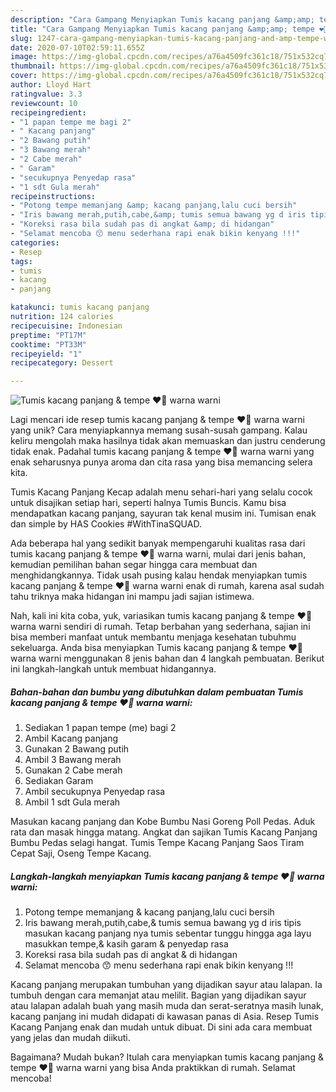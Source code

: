 ```yaml
---
description: "Cara Gampang Menyiapkan Tumis kacang panjang &amp;amp; tempe ❤️🤩 warna warni, Sempurna"
title: "Cara Gampang Menyiapkan Tumis kacang panjang &amp;amp; tempe ❤️🤩 warna warni, Sempurna"
slug: 1247-cara-gampang-menyiapkan-tumis-kacang-panjang-and-amp-tempe-warna-warni-sempurna
date: 2020-07-10T02:59:11.655Z
image: https://img-global.cpcdn.com/recipes/a76a4509fc361c18/751x532cq70/tumis-kacang-panjang-tempe-❤️🤩-warna-warni-foto-resep-utama.jpg
thumbnail: https://img-global.cpcdn.com/recipes/a76a4509fc361c18/751x532cq70/tumis-kacang-panjang-tempe-❤️🤩-warna-warni-foto-resep-utama.jpg
cover: https://img-global.cpcdn.com/recipes/a76a4509fc361c18/751x532cq70/tumis-kacang-panjang-tempe-❤️🤩-warna-warni-foto-resep-utama.jpg
author: Lloyd Hart
ratingvalue: 3.3
reviewcount: 10
recipeingredient:
- "1 papan tempe me bagi 2"
- " Kacang panjang"
- "2 Bawang putih"
- "3 Bawang merah"
- "2 Cabe merah"
- " Garam"
- "secukupnya Penyedap rasa"
- "1 sdt Gula merah"
recipeinstructions:
- "Potong tempe memanjang &amp; kacang panjang,lalu cuci bersih"
- "Iris bawang merah,putih,cabe,&amp; tumis semua bawang yg d iris tipis masukan kacang panjang nya tumis sebentar tunggu hingga aga layu masukkan tempe,&amp; kasih garam &amp; penyedap rasa"
- "Koreksi rasa bila sudah pas di angkat &amp; di hidangan"
- "Selamat mencoba 😙 menu sederhana rapi enak bikin kenyang !!!"
categories:
- Resep
tags:
- tumis
- kacang
- panjang

katakunci: tumis kacang panjang 
nutrition: 124 calories
recipecuisine: Indonesian
preptime: "PT17M"
cooktime: "PT33M"
recipeyield: "1"
recipecategory: Dessert

---
```



![Tumis kacang panjang &amp; tempe ❤️🤩 warna warni](https://img-global.cpcdn.com/recipes/a76a4509fc361c18/751x532cq70/tumis-kacang-panjang-tempe-❤️🤩-warna-warni-foto-resep-utama.jpg)

Lagi mencari ide resep tumis kacang panjang &amp; tempe ❤️🤩 warna warni yang unik? Cara menyiapkannya memang susah-susah gampang. Kalau keliru mengolah maka hasilnya tidak akan memuaskan dan justru cenderung tidak enak. Padahal tumis kacang panjang &amp; tempe ❤️🤩 warna warni yang enak seharusnya punya aroma dan cita rasa yang bisa memancing selera kita.

Tumis Kacang Panjang Kecap adalah menu sehari-hari yang selalu cocok untuk disajikan setiap hari, seperti halnya Tumis Buncis. Kamu bisa mendapatkan kacang panjang, sayuran tak kenal musim ini. Tumisan enak dan simple by HAS Cookies #WithTinaSQUAD.

Ada beberapa hal yang sedikit banyak mempengaruhi kualitas rasa dari tumis kacang panjang &amp; tempe ❤️🤩 warna warni, mulai dari jenis bahan, kemudian pemilihan bahan segar hingga cara membuat dan menghidangkannya. Tidak usah pusing kalau hendak menyiapkan tumis kacang panjang &amp; tempe ❤️🤩 warna warni enak di rumah, karena asal sudah tahu triknya maka hidangan ini mampu jadi sajian istimewa.


Nah, kali ini kita coba, yuk, variasikan tumis kacang panjang &amp; tempe ❤️🤩 warna warni sendiri di rumah. Tetap berbahan yang sederhana, sajian ini bisa memberi manfaat untuk membantu menjaga kesehatan tubuhmu sekeluarga. Anda bisa menyiapkan Tumis kacang panjang &amp; tempe ❤️🤩 warna warni menggunakan 8 jenis bahan dan 4 langkah pembuatan. Berikut ini langkah-langkah untuk membuat hidangannya.

<!--inarticleads1-->

##### Bahan-bahan dan bumbu yang dibutuhkan dalam pembuatan Tumis kacang panjang &amp; tempe ❤️🤩 warna warni:

1. Sediakan 1 papan tempe (me) bagi 2
1. Ambil  Kacang panjang
1. Gunakan 2 Bawang putih
1. Ambil 3 Bawang merah
1. Gunakan 2 Cabe merah
1. Sediakan  Garam
1. Ambil secukupnya Penyedap rasa
1. Ambil 1 sdt Gula merah


Masukan kacang panjang dan Kobe Bumbu Nasi Goreng Poll Pedas. Aduk rata dan masak hingga matang. Angkat dan sajikan Tumis Kacang Panjang Bumbu Pedas selagi hangat. Tumis Tempe Kacang Panjang Saos Tiram Cepat Saji, Oseng Tempe Kacang. 

<!--inarticleads2-->

##### Langkah-langkah menyiapkan Tumis kacang panjang &amp; tempe ❤️🤩 warna warni:

1. Potong tempe memanjang &amp; kacang panjang,lalu cuci bersih
1. Iris bawang merah,putih,cabe,&amp; tumis semua bawang yg d iris tipis masukan kacang panjang nya tumis sebentar tunggu hingga aga layu masukkan tempe,&amp; kasih garam &amp; penyedap rasa
1. Koreksi rasa bila sudah pas di angkat &amp; di hidangan
1. Selamat mencoba 😙 menu sederhana rapi enak bikin kenyang !!!


Kacang panjang merupakan tumbuhan yang dijadikan sayur atau lalapan. Ia tumbuh dengan cara memanjat atau melilit. Bagian yang dijadikan sayur atau lalapan adalah buah yang masih muda dan serat-seratnya masih lunak, kacang panjang ini mudah didapati di kawasan panas di Asia. Resep Tumis Kacang Panjang enak dan mudah untuk dibuat. Di sini ada cara membuat yang jelas dan mudah diikuti. 

Bagaimana? Mudah bukan? Itulah cara menyiapkan tumis kacang panjang &amp; tempe ❤️🤩 warna warni yang bisa Anda praktikkan di rumah. Selamat mencoba!
